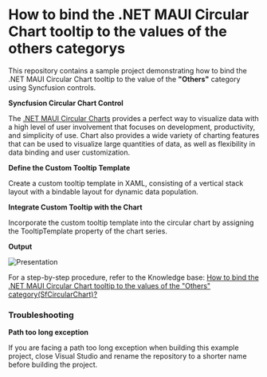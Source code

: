 # How to bind the .NET MAUI Circular Chart tooltip to the values of the others categorys
This repository contains a sample project demonstrating how to bind the .NET MAUI Circular Chart tooltip to the value of the **"Others"** category using Syncfusion controls.

**Syncfusion Circular Chart Control**

The [.NET MAUI Circular Charts](https://www.syncfusion.com/maui-controls/maui-circular-charts) provides a perfect way to visualize data with a high level of user involvement that focuses on development, productivity, and simplicity of use. Chart also provides a wide variety of charting features that can be used to visualize large quantities of data, as well as flexibility in data binding and user customization.

**Define the Custom Tooltip Template**

Create a custom tooltip template in XAML, consisting of a vertical stack layout with a bindable layout for dynamic data population.

**Integrate Custom Tooltip with the Chart**

 Incorporate the custom tooltip template into the circular chart by assigning the TooltipTemplate property of the chart series.

**Output**

![Presentation](https://github.com/SyncfusionExamples/How-to-bind-the-.NET-MAUI-Circular-Chart-tooltip-to-the-values-of-the-others-category/assets/113962276/40c8b5c5-a6c3-43ab-b0db-58d7e33e34ea)


For a step-by-step procedure, refer to the Knowledge base: [How to bind the .NET MAUI Circular Chart tooltip to the values of the "Others" category(SfCircularChart)?]()

### Troubleshooting
**Path too long exception**

If you are facing a path too long exception when building this example project, close Visual Studio and rename the repository to a shorter name before building the project.

